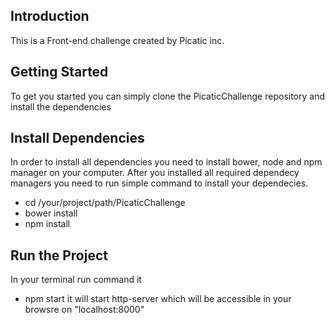 ## Introduction

This is a Front-end challenge created by Picatic inc.

## Getting Started

To get you started you can simply clone the PicaticChallenge repository and install the dependencies

## Install Dependencies
 
In order to install all dependencies you need to install bower, node and npm manager on your computer.
After you installed all required dependecy managers you need to run simple command to install your dependecies.
  - cd /your/project/path/PicaticChallenge
  - bower install
  - npm install
## Run the Project
In your terminal run command it
  - npm start
it will start http-server which will be accessible in your browsre on "localhost:8000"
